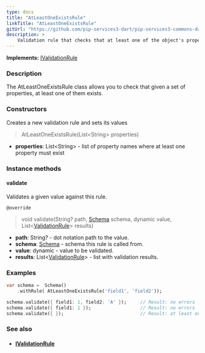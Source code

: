```yaml
---
type: docs
title: "AtLeastOneExistsRule"
linkTitle: "AtLeastOneExistsRule"
gitUrl: "https://github.com/pip-services3-dart/pip-services3-commons-dart"
description: >
    Validation rule that checks that at least one of the object's properties exists.
---
```


**Implements:** [IValidationRule](../ivalidation_rule)

### Description

The AtLeastOneExistsRule class allows you to check that given a set of properties, at least one of them exists. 

### Constructors
Creates a new validation rule and sets its values

> AtLeastOneExistsRule(List\<String\> properties)

- **properties**: List\<String\> - list of property names where at least one property must exist

### Instance methods

#### validate
Validates a given value against this rule.

`@override`
> void validate(String? path, [Schema](../schema) schema, dynamic value, List<[ValidationRule](../validation_result)> results)

- **path**: String? - dot notation path to the value.
- **schema**: [Schema](../schema) - schema this rule is called from.
- **value**: dynamic - value to be validated.
- **results**: List<[ValidationRule](../validation_result)> - list with validation results.

### Examples
```dart
var schema =  Schema()
    .withRule( AtLeastOneExistsRule('field1', 'field2'));

schema.validate({ field1: 1, field2: 'A' });     // Result: no errors
schema.validate({ field1: 1 });                  // Result: no errors
schema.validate({ });                            // Result: at least one of properties field1, field2 must exist

```

### See also
- #### [IValidationRule](../ivalidation_rule)
